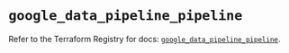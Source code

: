 # `google_data_pipeline_pipeline`

Refer to the Terraform Registry for docs: [`google_data_pipeline_pipeline`](https://registry.terraform.io/providers/hashicorp/google/6.9.0/docs/resources/data_pipeline_pipeline).
